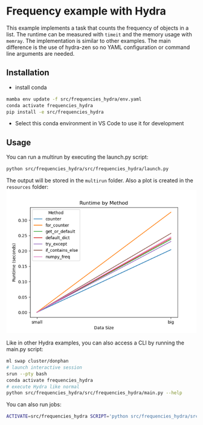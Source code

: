 # Frequency example with Hydra

This example implements a task that counts the frequency of objects in a list. The runtime can be measured with `timeit` and the memory usage with `memray`.
The implementation is similar to other examples. The main difference is the use of hydra-zen so no YAML configuration or command line arguments are needed.

## Installation

- install conda

```bash
mamba env update -f src/frequencies_hydra/env.yaml
conda activate frequencies_hydra
pip install -e src/frequencies_hydra
```

- Select this conda environment in VS Code to use it for development

## Usage

You can run a multirun by executing the launch.py script:
```bash
python src/frequencies_hydra/src/frequencies_hydra/launch.py
```

The output will be stored in the `multirun` folder. Also a plot is created in the `resources` folder:
![plot](../../resources/runtime_by_method.png)

Like in other Hydra examples, you can also access a CLI by running the main.py script:
```bash
ml swap cluster/donphan
# launch interactive session
srun --pty bash
conda activate frequencies_hydra
# execute Hydra like normal
python src/frequencies_hydra/src/frequencies_hydra/main.py --help
```

You can also run jobs:
```bash
ACTIVATE=src/frequencies_hydra SCRIPT='python src/frequencies_hydra/src/frequencies_hydra/main.py --help' srun --pty runner.pbs
```
